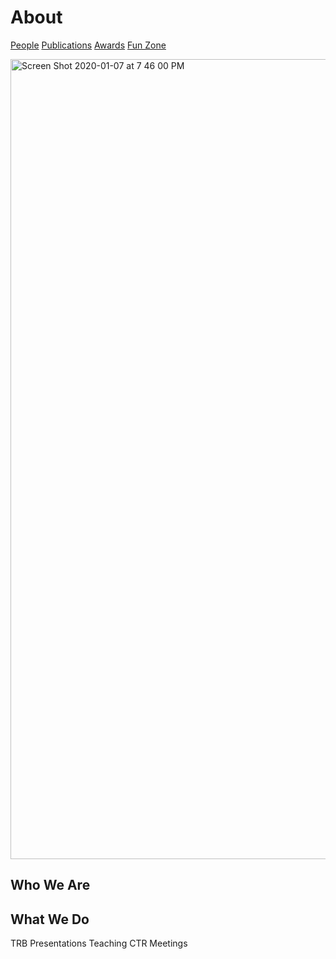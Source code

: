 # About
[People](https://crisclab.github.io/People/)  [Publications](https://crisclab.github.io/Publications/)  [Awards](https://crisclab.github.io/Awards/)  [Fun Zone](https://crisclab.github.io/Fun-Zone/)

<img width="1280" alt="Screen Shot 2020-01-07 at 7 46 00 PM" src="https://user-images.githubusercontent.com/59631555/71943537-9a295480-3186-11ea-9c85-94e7df31e95d.png">

## Who We Are

  
## What We Do
TRB Presentations
Teaching
CTR Meetings






  
 
